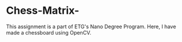 # Chess-Matrix-
This assignment is a part of ETG's Nano Degree Program. Here, I have made a chessboard  using OpenCV. 
